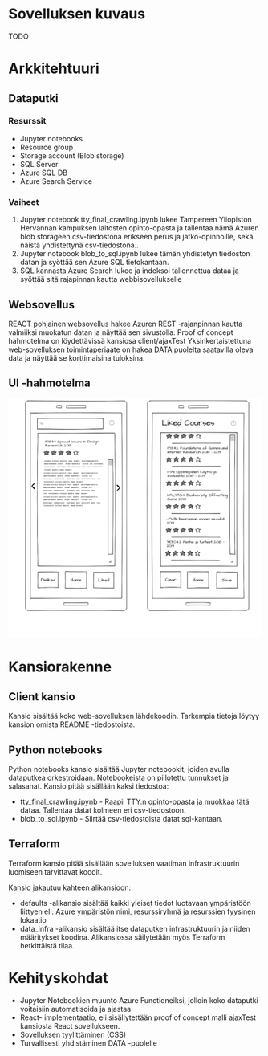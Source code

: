 # Sovelluksen kuvaus
TODO 

# Arkkitehtuuri

## Dataputki
### Resurssit
- Jupyter notebooks
- Resource group
- Storage account (Blob storage)
- SQL Server
- Azure SQL DB
- Azure Search Service
### Vaiheet
1. Jupyter notebook tty_final_crawling.ipynb lukee Tampereen Yliopiston Hervannan kampuksen laitosten opinto-opasta ja tallentaa nämä Azuren blob storageen csv-tiedostona erikseen perus ja jatko-opinnoille, sekä näistä yhdistettynä csv-tiedostona..
2. Jupyter notebook blob_to_sql.ipynb lukee tämän yhdistetyn tiedoston datan ja syöttää sen Azure SQL tietokantaan. 
3. SQL kannasta Azure Search lukee ja indeksoi tallennettua dataa ja syöttää sitä rajapinnan kautta webbisovellukselle

## Websovellus
REACT pohjainen websovellus hakee Azuren REST -rajanpinnan kautta valmiiksi muokatun datan ja näyttää sen sivustolla. Proof of concept hahmotelma on löydettävissä kansiosa client/ajaxTest
Yksinkertaistettuna web-sovelluksen toimintaperiaate on hakea DATA puolelta saatavilla oleva data ja näyttää se korttimaisina tuloksina.

## UI -hahmotelma
![alt-text](https://raw.githubusercontent.com/JaanTaponen/open-data/master/client/ajaxTest/UI-mockup.png?token=AJZEUFQFZG7O6IZN22EI45S4ZLCVG)
# Kansiorakenne 

## Client kansio
Kansio sisältää koko web-sovelluksen lähdekoodin. Tarkempia tietoja löytyy kansion omista README -tiedostoista.

## Python notebooks
Python notebooks kansio sisältää Jupyter notebookit, joiden avulla dataputkea orkestroidaan. Notebookeista on piilotettu tunnukset ja salasanat.
Kansio pitää sisällään kaksi tiedostoa: 
- tty_final_crawling.ipynb - Raapii TTY:n opinto-opasta ja muokkaa tätä dataa. Tallentaa datat kolmeen eri csv-tiedostoon.
- blob_to_sql.ipynb - Siirtää csv-tiedostoista datat sql-kantaan.

## Terraform 
Terraform kansio pitää sisällään sovelluksen vaatiman infrastruktuurin luomiseen tarvittavat koodit.

Kansio jakautuu kahteen alikansioon: 
 - defaults -alikansio sisältää kaikki yleiset tiedot luotavaan ympäristöön liittyen eli: Azure ympäristön nimi, resurssiryhmä ja resurssien fyysinen lokaatio
 - data_infra -alikansio sisältää itse dataputken infrastruktuurin ja niiden määritykset koodina. Alikansiossa säilytetään myös Terraform hetkittäistä tilaa.

 # Kehityskohdat
 - Jupyter Notebookien muunto Azure Functioneiksi, jolloin koko dataputki voitaisiin automatisoida ja ajastaa
 - React- implementaatio, eli sisällytettään proof of concept malli ajaxTest kansiosta React sovellukseen.
 - Sovelluksen tyylittäminen (CSS)
 - Turvallisesti yhdistäminen DATA -puolelle
 
